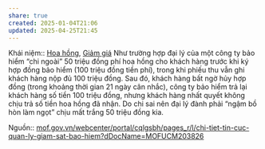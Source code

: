 ```yaml
---
share: true
created: 2025-01-04T21:06
updated: 2025-04-25T21:45
---
```

Khái niệm:: [Hoa hồng](../../../../%CE%9E%20Kh%C3%A1i%20ni%E1%BB%87m/Hoa%20h%E1%BB%93ng.md), [Giảm giá](../../../../%CE%9E%20Kh%C3%A1i%20ni%E1%BB%87m/Gi%E1%BA%A3m%20gi%C3%A1.md)
Như trường hợp đại lý của một công ty bảo hiểm “chi ngoài” 50 triệu đồng phí hoa hồng cho khách hàng trước khi ký hợp đồng bảo hiểm (100 triệu đồng tiền phí), trong khi phiếu thu vẫn ghi khách hàng nộp đủ 100 triệu đồng. Sau đó, khách hàng bất ngờ hủy hợp đồng (trong khoảng thời gian 21 ngày cân nhắc), công ty bảo hiểm trả lại khách hàng số tiền 100 triệu đồng, nhưng khách hàng nhất quyết không chịu trả số tiền hoa hồng đã nhận. Do chi sai nên đại lý đành phải “ngậm bồ hòn làm ngọt” chịu mất trắng 50 triệu đồng kia.

Nguồn:: [mof.gov.vn/webcenter/portal/cqlgsbh/pages\_r/l/chi-tiet-tin-cuc-quan-ly-giam-sat-bao-hiem?dDocName=MOFUCM203826](https://mof.gov.vn/webcenter/portal/cqlgsbh/pages_r/l/chi-tiet-tin-cuc-quan-ly-giam-sat-bao-hiem?dDocName=MOFUCM203826)